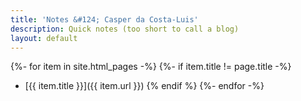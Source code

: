 ```yaml
---
title: 'Notes &#124; Casper da Costa-Luis'
description: Quick notes (too short to call a blog)
layout: default
---
```


{%- for item in site.html_pages -%}
{%- if item.title != page.title -%}

- [{{ item.title }}]({{ item.url }})
{% endif %}
{%- endfor -%}
